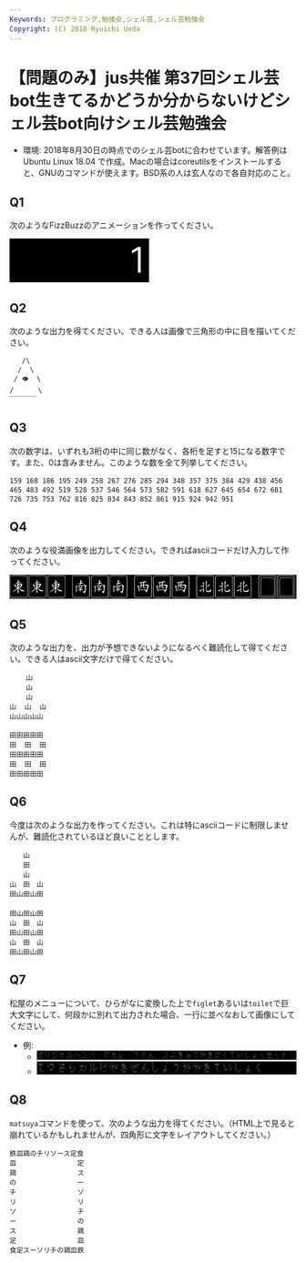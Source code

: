 ```yaml
---
Keywords: プログラミング,勉強会,シェル芸,シェル芸勉強会
Copyright: (C) 2018 Ryuichi Ueda
---
```


# 【問題のみ】jus共催 第37回シェル芸bot生きてるかどうか分からないけどシェル芸bot向けシェル芸勉強会

* 環境: 2018年8月30日の時点でのシェル芸botに合わせています。解答例はUbuntu Linux 18.04 で作成。Macの場合はcoreutilsをインストールすると、GNUのコマンドが使えます。BSD系の人は玄人なので各自対応のこと。

## Q1

次のようなFizzBuzzのアニメーションを作ってください。

![](fizzbuzz.gif)

## Q2

次のような出力を得てください。できる人は画像で三角形の中に目を描いてください。

```
   /\
  /  \
 / 👁  \
/      \
￣￣￣￣
```

## Q3 

次の数字は、いずれも3桁の中に同じ数がなく、各桁を足すと15になる数字です。また、0は含みません。このような数を全て列挙してください。

```
159 168 186 195 249 258 267 276 285 294 348 357 375 384 429 438 456 465 483 492 519 528 537 546 564 573 582 591 618 627 645 654 672 681 726 735 753 762 816 825 834 843 852 861 915 924 942 951
```

## Q4

次のような役満画像を出力してください。できればasciiコードだけ入力して作ってください。

![](yakuman.png)


## Q5

次のような出力を、出力が予想できないようになるべく難読化して得てください。できる人はascii文字だけで得てください。

```
    山    
    山    
    山    
山  山  山
山山山山山
          
⽥⽥⽥⽥⽥
⽥  ⽥  ⽥
⽥⽥⽥⽥⽥
⽥  ⽥  ⽥
⽥⽥⽥⽥⽥
```

## Q6

今度は次のような出力を作ってください。これは特にasciiコードに制限しませんが、難読化されているほど良いこととします。

```
　　山　　
　　田　　
　　山　　
山　田　山
田山田山田
　　　　　
田山田山田
山　田　山
田山田山田
山　田　山
田山田山田
```

## Q7

松屋のメニューについて、ひらがなに変換した上で`figlet`あるいは`toilet`で巨大文字にして、何段かに別れて出力された場合、一行に並べなおして画像にしてください。

* 例:
    * ![](matsuya.png)
    * ![](matsuya2.png)



## Q8

`matsuya`コマンドを使って、次のような出力を得てください。（HTML上で見ると崩れているかもしれませんが、四角形に文字をレイアウトしてください。）

```
鉄皿鶏のチリソース定食
皿　　　　　　　　　定
鶏　　　　　　　　　ス
の　　　　　　　　　ー
チ　　　　　　　　　ソ
リ　　　　　　　　　リ
ソ　　　　　　　　　チ
ー　　　　　　　　　の
ス　　　　　　　　　鶏
定　　　　　　　　　皿
食定スーソリチの鶏皿鉄
```

